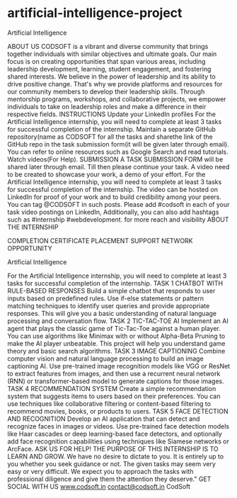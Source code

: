 # artificial-intelligence-project
Artificial Intelligence


ABOUT US 
CODSOFT is a vibrant and diverse community that brings together individuals with similar objectives and ultimate goals. Our main focus is on creating opportunities that span various areas, including leadership development, learning, student engagement, and fostering shared interests. 
We believe in the power of leadership and its ability to drive positive change. That's why we provide platforms and resources for our community members to develop their leadership skills. Through mentorship programs, workshops, and collaborative projects, we empower individuals to take on leadership roles and make a difference in their respective fields.
INSTRUCTIONS 
Update your LinkedIn profiles 
For the Artificial Intelligence internship, you will need to complete at least 3 tasks for successful completion of the internship. 
Maintain a separate GitHub repository(name as CODSOFT for all the tasks and sharethe link of the GitHub repo in the task submission form(it will be given later through email). 
You can refer to online resources such as Google Search and read tutorials. Watch videos(For Help).
SUBMISSION 
A TASK SUBMISSION FORM will be shared later through email. Till then please continue your task. A video need to be created to showcase your work, a demo of your effort. 
For the Artificial Intelligence internship, you will need to complete at least 3 tasks for successful completion of the internship. 
The video can be hosted on LinkedIn for proof of your work and to build credibility among your peers. You can tag @CODSOFT in such posts. 
Please add #codsoft in each of your task video postings on LinkedIn, Additionally, you can also add hashtags such as #internship #webdevelopment. for more reach and visibility
ABOUT THE INTERNSHIP 

COMPLETION CERTIFICATE 
PLACEMENT SUPPORT 
NETWORK 
OPPORTUNITY

Artificial 
Intelligence 


For the Artificial Intelligence internship, you will need to complete at least 3 tasks for successful completion of the internship.
TASK 1 
CHATBOT WITH RULE-BASED 
RESPONSES 
Build a simple chatbot that responds to user inputs based on predefined rules. Use if-else statements or pattern matching techniques to identify user queries and provide appropriate responses. This will give you a basic understanding of natural language processing and conversation flow.
TASK 2 
TIC-TAC-TOE AI 
Implement an AI agent that plays the classic game of Tic-Tac-Toe against a human player. You can use algorithms like Minimax with or without Alpha-Beta Pruning to make the AI player unbeatable. 
This project will help you understand game theory and basic search algorithms.
TASK 3 
IMAGE CAPTIONING 
Combine computer vision and natural language processing to build an image captioning AI. Use pre-trained image recognition models like VGG or ResNet to extract features from images, and then use a 
recurrent neural network (RNN) or transformer-based model to generate captions for those images.
TASK 4 
RECOMMENDATION SYSTEM 
Create a simple recommendation system that suggests items to users based on their preferences. You can use techniques like collaborative filtering or content-based filtering to recommend movies, books, or products to users.
TASK 5 
FACE DETECTION AND 
RECOGNITION 
Develop an AI application that can detect and recognize faces in images or videos. Use pre-trained face detection models like Haar cascades or deep learning-based face detectors, and optionally add face recognition capabilities using techniques like Siamese networks or ArcFace.
ASK US FOR HELP! THE PURPOSE OF THIS INTERNSHIP IS TO LEARN AND GROW. 
We have no desire to dictate to you. It is entirely up to you whether you seek guidance or not. 
The given tasks may seem very easy or very difficult. We expect you to approach the tasks with professional diligence and give them the attention they deserve."
GET SOCIAL WITH US 
www.codsoft.in 
contact@codsoft.in
CodSoft 
